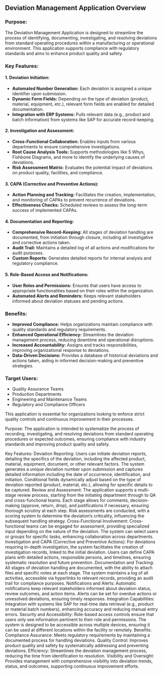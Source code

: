 ## Deviation Management Application Overview

### Purpose:
The Deviation Management Application is designed to streamline the process of identifying, documenting, investigating, and resolving deviations from standard operating procedures within a manufacturing or operational environment. This application supports compliance with regulatory standards and aims to enhance product quality and safety.

### Key Features:

#### 1. **Deviation Initiation:**
   - **Automated Number Generation:** Each deviation is assigned a unique identifier upon submission.
   - **Dynamic Form Fields:** Depending on the type of deviation (product, material, equipment, etc.), relevant form fields are enabled for detailed documentation.
   - **Integration with ERP Systems:** Pulls relevant data (e.g., product and batch information) from systems like SAP for accurate record-keeping.

#### 2. **Investigation and Assessment:**
   - **Cross-Functional Collaboration:** Enables inputs from various departments to ensure comprehensive investigations.
   - **Root Cause Analysis Tools:** Supports methodologies like 5 Whys, Fishbone Diagrams, and more to identify the underlying causes of deviations.
   - **Risk Assessment Matrix:** Evaluates the potential impact of deviations on product quality, facilities, and compliance.

#### 3. **CAPA (Corrective and Preventive Actions):**
   - **Action Planning and Tracking:** Facilitates the creation, implementation, and monitoring of CAPAs to prevent recurrence of deviations.
   - **Effectiveness Checks:** Scheduled reviews to assess the long-term success of implemented CAPAs.

#### 4. **Documentation and Reporting:**
   - **Comprehensive Record-Keeping:** All stages of deviation handling are documented, from initiation through closure, including all investigative and corrective actions taken.
   - **Audit Trail:** Maintains a detailed log of all actions and modifications for audit purposes.
   - **Custom Reports:** Generates detailed reports for internal analysis and regulatory compliance.

#### 5. **Role-Based Access and Notifications:**
   - **User Roles and Permissions:** Ensures that users have access to appropriate functionalities based on their roles within the organization.
   - **Automated Alerts and Reminders:** Keeps relevant stakeholders informed about deviation statuses and pending actions.

### Benefits:
- **Improved Compliance:** Helps organizations maintain compliance with quality standards and regulatory requirements.
- **Enhanced Operational Efficiency:** Streamlines the deviation management process, reducing downtime and operational disruptions.
- **Increased Accountability:** Assigns and tracks responsibilities, improving organizational response to deviations.
- **Data-Driven Decisions:** Provides a database of historical deviations and actions taken, aiding in informed decision-making and preventive strategies.

### Target Users:
- Quality Assurance Teams
- Production Departments
- Engineering and Maintenance Teams
- Regulatory and Compliance Officers

This application is essential for organizations looking to enforce strict quality controls and continuous improvement in their processes.




Purpose:
The application is intended to systematize the process of recording, investigating, and resolving deviations from standard operating procedures or expected outcomes, ensuring compliance with industry standards and improving product quality and safety.

Key Features:
Deviation Reporting:
Users can initiate deviation reports, detailing the specifics of the deviation, including the affected product, material, equipment, document, or other relevant factors.
The system generates a unique deviation number upon submission and captures detailed information including the date of occurrence, identification, and initiation.
Conditional fields dynamically adjust based on the type of deviation reported (product, material, etc.), allowing for specific details to be captured.
Review and Assessment:
The application supports a multi-stage review process, starting from the initiating department through to QA and cross-functional teams.
Each stage allows for comments, decision-making (approve, return, drop), and justifications if necessary, ensuring thorough scrutiny at each step.
Risk assessments are conducted, with a scoring system to determine the deviation’s criticality, influencing the subsequent handling strategy.
Cross-Functional Involvement:
Cross-functional teams can be engaged for assessment, providing specialized input depending on the nature of the deviation.
The system can select users or groups for specific tasks, enhancing collaboration across departments.
Investigation and CAPA (Corrective and Preventive Actions):
For deviations requiring in-depth investigation, the system facilitates the creation of investigation records, linked to the initial deviation.
Users can define CAPA plans with detailed actions, responsible persons, and timelines, ensuring systematic resolution and future prevention.
Documentation and Tracking:
All stages of deviation handling are documented, with the ability to attach files and specific notes at each stage.
The system maintains a log of all activities, accessible via hyperlinks to relevant records, providing an audit trail for compliance purposes.
Notifications and Alerts:
Automatic notifications keep relevant stakeholders informed about deviation status, review outcomes, and action items.
Alerts can be set for overdue actions or unresolved deviations, ensuring timely responses.
Integration Capabilities:
Integration with systems like SAP for real-time data retrieval (e.g., product or material batch numbers), enhancing accuracy and reducing manual entry errors.
Security and Accessibility:
Role-based access controls ensure that users only see information pertinent to their role and permissions.
The system is designed to be accessible across multiple devices, ensuring it can be used at different locations within the facility or remotely.
Benefits:
Compliance Assurance: Meets regulatory requirements by maintaining a documented process for handling deviations.
Quality Control: Improves product quality and safety by systematically addressing and preventing deviations.
Efficiency: Streamlines the deviation management process, reducing the time from identification to resolution.
Visibility and Oversight: Provides management with comprehensive visibility into deviation trends, status, and outcomes, supporting continuous improvement efforts.